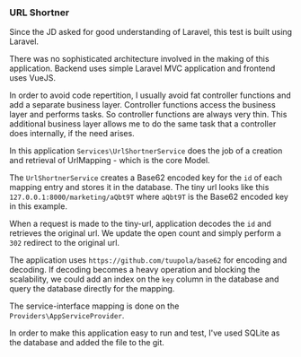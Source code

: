 ### URL Shortner

Since the JD asked for good understanding of Laravel, this test is built using Laravel.

There was no sophisticated architecture involved in the making of this application. Backend uses simple Laravel MVC application and frontend uses VueJS.

In order to avoid code repertition, I usually avoid fat controller functions and add a separate business layer. Controller functions access the business layer and performs tasks. So controller functions are always very thin. This additional business layer allows me to do the same task that a controller does internally, if the need arises.

In this application `Services\UrlShortnerService` does the job of a creation and retrieval of UrlMapping - which is the core Model.

The `UrlShortnerService` creates a Base62 encoded key for the `id` of each mapping entry and stores it in the database. The tiny url looks like this `127.0.0.1:8000/marketing/aQbt9T` where `aQbt9T` is the Base62 encoded key in this example.

When a request is made to the tiny-url, application decodes the `id` and retrieves the original url. We update the open count and simply perform a `302` redirect to the original url.

The application uses `https://github.com/tuupola/base62` for encoding and decoding. If decoding becomes a heavy operation and blocking the scalability, we could add an index on the `key` column in the database and query the database directly for the mapping.

The service-interface mapping is done on the `Providers\AppServiceProvider`.

In order to make this application easy to run and test, I've used SQLite as the database and added the file to the git.